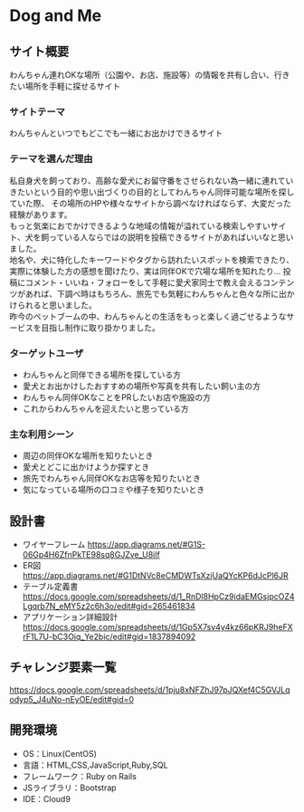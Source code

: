 # Dog and Me

## サイト概要
わんちゃん連れOKな場所（公園や、お店、施設等）の情報を共有し合い、行きたい場所を手軽に探せるサイト

### サイトテーマ
わんちゃんといつでもどこでも一緒にお出かけできるサイト

### テーマを選んだ理由
私自身犬を飼っており、高齢な愛犬にお留守番をさせられない為一緒に連れていきたいという目的や思い出づくりの目的としてわんちゃん同伴可能な場所を探していた際、
その場所のHPや様々なサイトから調べなければならず、大変だった経験があります。  
もっと気楽におでかけできるような地域の情報が溢れている検索しやすいサイト、犬を飼っている人ならではの説明を投稿できるサイトがあればいいなと思いました。  
地名や、犬に特化したキーワードやタグから訪れたいスポットを検索できたり、実際に体験した方の感想を聞けたり、実は同伴OKで穴場な場所を知れたり…
投稿にコメント・いいね・フォローをして手軽に愛犬家同士で教え会えるコンテンツがあれば、下調べ時はもちろん、旅先でも気軽にわんちゃんと色々な所に出かけられると思いました。  
昨今のペットブームの中、わんちゃんとの生活をもっと楽しく過ごせるようなサービスを目指し制作に取り掛かりました。

### ターゲットユーザ
- わんちゃんと同伴できる場所を探している方
- 愛犬とお出かけしたおすすめの場所や写真を共有したい飼い主の方
- わんちゃん同伴OKなことをPRしたいお店や施設の方
- これからわんちゃんを迎えたいと思っている方

### 主な利用シーン
- 周辺の同伴OKな場所を知りたいとき
- 愛犬とどこに出かけようか探すとき
- 旅先でわんちゃん同伴OKなお店等を知りたいとき
- 気になっている場所の口コミや様子を知りたいとき

## 設計書
- ワイヤーフレーム  https://app.diagrams.net/#G1S-06Gp4H6ZfnPkTE98sq8GJZve_U8ilf
- ER図  https://app.diagrams.net/#G1DtNVc8eCMDWTsXzjUaQYcKP6dJcPl6JR
- テーブル定義書  https://docs.google.com/spreadsheets/d/1_RnDl8HpCz9idaEMGsjpcOZ4Lgqrb7N_eMY5z2c6h3o/edit#gid=265461834
- アプリケーション詳細設計  https://docs.google.com/spreadsheets/d/1Gp5X7sv4y4kz66pKRJ9heFXrF1L7U-bC3Oiq_Ye2bic/edit#gid=1837894092

## チャレンジ要素一覧
https://docs.google.com/spreadsheets/d/1pju8xNFZhJ97pJQXef4C5GVJLqodyp5_J4uNo-nEyOE/edit#gid=0


## 開発環境
- OS：Linux(CentOS)
- 言語：HTML,CSS,JavaScript,Ruby,SQL
- フレームワーク：Ruby on Rails
- JSライブラリ：Bootstrap
- IDE：Cloud9
